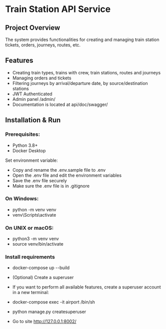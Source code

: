 # **Train Station API Service**

## Project Overview

The system provides functionalities for creating and managing train station tickets, orders, journeys, routes, etc.

## **Features**

* Creating train types, trains with crew, train stations, routes and journeys
* Managing orders and tickets
* Filtering journeys by arrival/departure date, by source/destination stations
* JWT Authenticated
* Admin panel /admin/
* Documentation is located at api/doc/swagger/

## Installation & Run

### Prerequisites:

* Python 3.8+ 
* Docker Desktop

Set environment variable:

* Copy and rename the .env.sample file to .env
* Open the .env file and edit the environment variables
* Save the .env file securely
* Make sure the .env file is in .gitignore

### On Windows:

* python -m venv venv
* venv\Scripts\activate

### On UNIX or macOS:

* python3 -m venv venv 
* source venv/bin/activate

### Install requirements

* docker-compose up --build
* (Optional) Create a superuser

* If you want to perform all available features, create a superuser account in a new terminal:
* docker-compose exec -it airport /bin/sh
* python manage.py createsuperuser
* Go to site http://127.0.0.1:8002/
